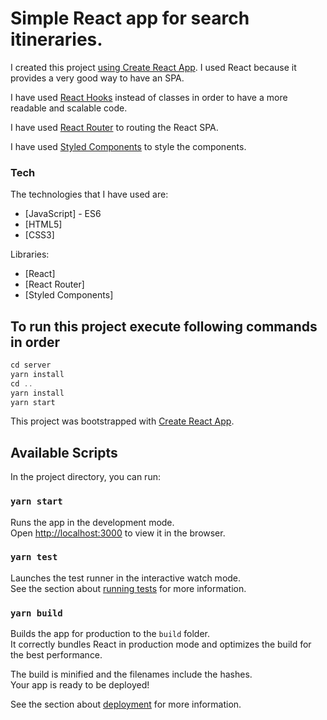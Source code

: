 # <a id="edreams_challenge_0"></a>Simple React app for search itineraries.

I created this project [using Create React App](https://create-react-app.dev/). I used React because it provides a very good way to have an SPA.

I have used [React Hooks](https://reactjs.org/docs/hooks-intro.html) instead of classes in order to have a more readable and scalable code.

I have used [React Router](https://reactrouter.com/) to routing the React SPA.

I have used [Styled Components](https://styled-components.com/) to style the components.

### <a id="Tech_16"></a>Tech

The technologies that I have used are:

- [JavaScript] - ES6
- [HTML5]
- [CSS3]

Libraries:

- [React]
- [React Router]
- [Styled Components]

## To run this project execute following commands in order

```javascript
cd server
yarn install
cd ..
yarn install
yarn start
```

This project was bootstrapped with [Create React App](https://github.com/facebook/create-react-app).

## Available Scripts

In the project directory, you can run:

### `yarn start`

Runs the app in the development mode.<br />
Open [http://localhost:3000](http://localhost:3000) to view it in the browser.

### `yarn test`

Launches the test runner in the interactive watch mode.<br />
See the section about [running tests](https://facebook.github.io/create-react-app/docs/running-tests) for more information.

### `yarn build`

Builds the app for production to the `build` folder.<br />
It correctly bundles React in production mode and optimizes the build for the best performance.

The build is minified and the filenames include the hashes.<br />
Your app is ready to be deployed!

See the section about [deployment](https://facebook.github.io/create-react-app/docs/deployment) for more information.
